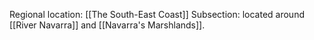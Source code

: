 Regional location: [[The South-East Coast]]
Subsection: located around [[River Navarra]] and  [[Navarra's Marshlands]]. 